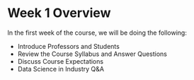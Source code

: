 # Week 1 Overview

In the first week of the course, we will be doing the following: 
- Introduce Professors and Students
- Review the Course Syllabus and Answer Questions
- Discuss Course Expectations
- Data Science in Industry Q&A 
